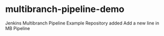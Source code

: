 # multibranch-pipeline-demo
Jenkins Multibranch Pipeline Example Repository
added
Add a new line in MB Pipeline

